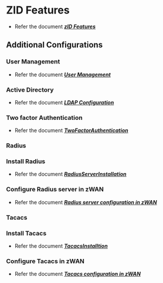 # ZID Features
   * Refer the document [***zID Features***](./zID-Features.md) 

## Additional Configurations

### User Management
   * Refer the document [***User Management***](./UserManagement.md) 

### Active Directory
   * Refer the document [***LDAP Configuration***](./LDAPConfiguration.md) 
   
### Two factor Authentication
   * Refer the document [***TwoFactorAuthentication***](./TwoFactorAuthentication.md) 

### Radius 
   
   ### Install Radius
   * Refer the document [***RadiusServerInstallation***](./RadiusServerInstallation.md)
   ### Configure Radius server in zWAN 
   * Refer the document [***Radius server configuration in zWAN***](./ConfigRadiusServerInZwan.md)

### Tacacs 
   ### Install Tacacs
   * Refer the document [***TacacsInstalltion***](./TacacsInstallation.md) 
   ### Configure Tacacs in zWAN 
   * Refer the document [***Tacacs configuration in zWAN***](./ConfigTacacsInZwan.md)